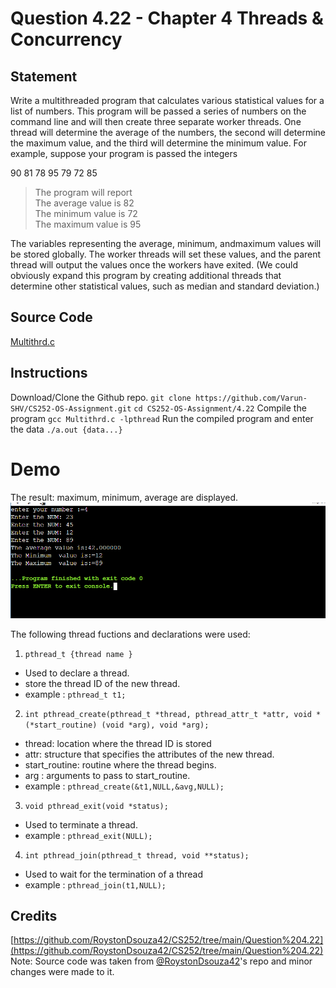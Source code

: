 # Question 4.22 - Chapter 4 Threads & Concurrency
## Statement
Write a multithreaded program that calculates various statistical values for a list of numbers. This program will be passed a series of numbers on the command line and will then create three separate worker threads. One thread will determine the average of the numbers, the second will determine the maximum value, and the third will determine the minimum value. For example, suppose your program is passed the integers

90 81 78 95 79 72 85  

> The program will report \
> The average value is 82 \
> The minimum value is 72 \
> The maximum value is 95  

The variables representing the average, minimum, andmaximum values will be stored globally. The worker threads will set these values, and the parent thread will output the values once the workers have exited. (We could obviously expand this program by creating additional threads that determine other statistical values, such as median and standard deviation.)

## Source Code
[Multithrd.c](/4.22/4-22.c)

## Instructions
Download/Clone the Github repo.
`git clone https://github.com/Varun-SHV/CS252-OS-Assignment.git` 
`cd CS252-OS-Assignment/4.22` 
Compile the program
`gcc Multithrd.c -lpthread` 
Run the compiled program and enter the data
`./a.out {data...}` 
# Demo
The result: maximum, minimum, average are displayed.
![DEMO](/4.22/result2-ss.png)

The following thread fuctions and declarations were used:

1. `pthread_t {thread name }`

- Used to declare a thread.
- store the thread ID of the new thread.
- example : `pthread_t t1;` 
2. `int pthread_create(pthread_t *thread, pthread_attr_t *attr, void *(*start_routine) (void *arg), void *arg);`

- thread: location where the thread ID is stored
- attr: structure that specifies the attributes of the new thread.
- start_routine: routine where the thread begins.
- arg : arguments to pass to start_routine.
- example : `pthread_create(&t1,NULL,&avg,NULL);`
3. `void pthread_exit(void *status);`

- Used to terminate a thread.
- example : `pthread_exit(NULL);`
4. `int pthread_join(pthread_t thread, void **status);`

- Used to wait for the termination of a thread
- example : `pthread_join(t1,NULL);`
## Credits
[https://github.com/RoystonDsouza42/CS252/tree/main/Question%204.22](https://github.com/RoystonDsouza42/CS252/tree/main/Question%204.22)
Note: Source code was taken from [@RoystonDsouza42](https://github.com/RoystonDsouza42)'s repo and minor changes were made to it.
